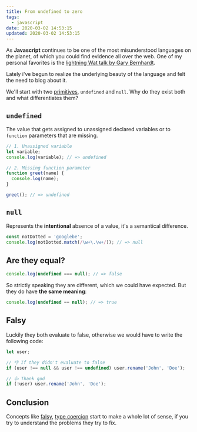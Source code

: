 ```yaml
---
title: From undefined to zero
tags:
  - javascript
date: 2020-03-02 14:53:15
updated: 2020-03-02 14:53:15
---
```



As **Javascript** continues to be one of the most misunderstood languages on the planet, of which you could find evidence all over the web. One of my personal favorites is the [lightning Wat talk by Gary Bernhardt](https://www.destroyallsoftware.com/talks/wat).

Lately i've begun to realize the underlying beauty of the language and felt the need to blog about it.

We'll start with two [primitives](https://developer.mozilla.org/en-US/docs/Glossary/Primitive), `undefined` and `null`. Why do they exist both and what differentiates them?

## `undefined`

The value that gets assigned to unassigned declared variables or to `function` parameters that are missing.

```js
// 1. Unassigned variable
let variable;
console.log(variable); // => undefined

// 2. Missing function parameter
function greet(name) {
  console.log(name);
}

greet(); // => undefined
```

## `null`

Represents the **intentional** absence of a value, it's a semantical difference.

```js
const notDotted = 'googlebe';
console.log(notDotted.match(/\w+\.\w+/)); // => null
```

## Are they equal?

```js
console.log(undefined === null); // => false
```

So strictly speaking they are different, which we could have expected. But they do have **the same meaning**:

```js
console.log(undefined == null); // => true
```

## Falsy

Luckily they both evaluate to false, otherwise we would have to write the following code:

```js
let user;

// 👎 If they didn't evaluate to false
if (user !== null && user !== undefined) user.rename('John', 'Doe');

// 👍 Thank god
if (!user) user.rename('John', 'Doe');
```

## Conclusion

Concepts like [falsy](https://developer.mozilla.org/nl/docs/Glossary/Falsy), [type coercion](https://developer.mozilla.org/nl/docs/Glossary/Type_coercion) start to make a whole lot of sense, if you try to understand the problems they try to fix.
